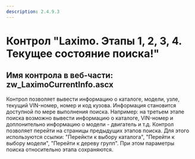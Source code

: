 ```yaml
---
description: 2.4.9.3
---
```


# Контрол "Laximo. Этапы 1, 2, 3, 4. Текущее состояние поиска!"

## Имя контрола в веб-части: zw\_LaximoCurrentInfo.ascx

Контрол позволяет вывести информацию о каталоге, модели, узле, текущий VIN-номер, номер и код кузова. Информация становится доступной по мере выполнения поиска. Например: на третьем этапе поиска возможно вывести информацию о каталоге, VIN-номер и доплонительно информацию о модели - двигатель и т.д. Контрол позволяет перейти на страницы предыдущих этапов поиска. Для этого используются ссылки: "Перейкти к выбору каталога", "Перейти к выбору модели", "Перейти к дереву групп". При этом параметры поиска относительно этапа сохраняются.

